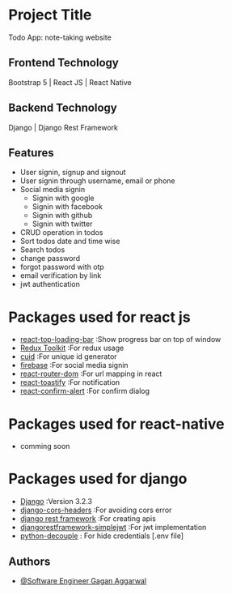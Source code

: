 
# Project Title
Todo App: note-taking website

## Frontend Technology
Bootstrap 5 | React JS | React Native

## Backend Technology
Django | Django Rest Framework

## Features
- User signin, signup and signout
- User signin through username, email or phone
- Social media signin
    - Signin with google
    - Signin with facebook
    - Signin with github
    - Signin with twitter
- CRUD operation in todos
- Sort todos date and time wise
- Search todos
- change password
- forgot password with otp
- email verification by link
- jwt authentication

# Packages used for react js
- [react-top-loading-bar](https://www.npmjs.com/package/react-top-loading-bar) :Show progress bar on top of window
- [Redux Toolkit](https://redux-toolkit.js.org/introduction/getting-started) :For redux usage
- [cuid](https://www.npmjs.com/package/cuid) :For unique id generator
- [firebase](https://www.npmjs.com/package/firebase) :For social media signin
- [react-router-dom](https://reactrouter.com/web/guides/quick-start) :For url mapping in react
- [react-toastify](https://www.npmjs.com/package/react-toastify) :For notification
- [react-confirm-alert](https://www.npmjs.com/package/react-confirm-alert) :For confirm dialog

# Packages used for react-native
- comming soon

# Packages used for django
- [Django](https://www.djangoproject.com/) :Version 3.2.3
- [django-cors-headers](https://pypi.org/project/django-cors-headers/) :For avoiding cors error
- [django rest framework](https://www.django-rest-framework.org/) :For creating apis
- [djangorestframework-simplejwt](https://django-rest-framework-simplejwt.readthedocs.io/en/latest/) :For jwt implementation
- [python-decouple](https://pypi.org/project/python-decouple/) : For hide credentials [.env file]

## Authors
- [@Software Engineer Gagan Aggarwal](https://github.com/pythoniseasy-hub)

